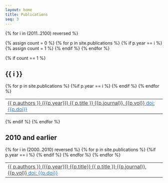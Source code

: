 ```yaml
---
layout: home
title: Publications
seq: 3  
---
```


{% for i in (2011..2100) reversed %}

{% assign count = 0 %}
{% for p in site.publications %}
{% if p.year == i %}
{% assign count = 1 %}
{% endif %}
{% endfor %}

{% if count == 1 %}
## {{ i }}

<table style="width:100%">
{% for p in site.publications %}
{%if p.year == i %}
<tr><td>
<a href="https://doi.org/{{p.doi}}" style="color: #3f3f3f;">
{{ p.authors }} ({{p.year}})
{{ p.title }} {{p.journal}}, {{p.vol}} <span style="color: #2a7ae2;">doi: {{p.doi}}</span></a>
</td></tr>
{% endif %}
{% endfor %}

</table>

{% endif %}
{% endfor %}

## 2010 and earlier

<table style="width:100%">
{% for i in (2000..2010) reversed %}
{% for p in site.publications %}
{%if p.year == i %}
<tr><td>
<a href="https://doi.org/{{p.doi}}" style="color: #3f3f3f;">
{{ p.authors }} ({{p.year}}) {{p.title}}
{{ p.title }} {{p.journal}}, {{p.vol}}  <span style="color: #2a7ae2;">doi: {{p.doi}}</span></a>
</td></tr>
{% endif %}
{% endfor %}
{% endfor %}
</table>
